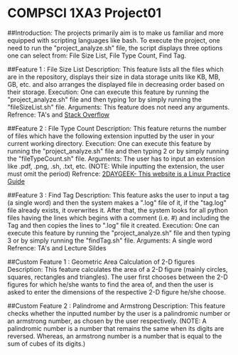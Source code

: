 # COMPSCI 1XA3 Project01

##Introduction:
The projects primarily aim is to make us familiar and more equipped with scripting languages like bash. To execute the project, one need to run the "project_analyze.sh" file, the script displays three options one can select from: File Size List, File Type Count, Find Tag.

##Feature 1 : File Size List
Description: This feature lists all the files which are in the repository, displays their size in data storage units like KB, MB, GB, etc. and also arranges the displayed file in decreasing order based on their storage.
Execution: One can execute this feature by running the "project_analyze.sh" file and then typing 1or by simply running the "fileSizeList.sh" file.
Arguments: This feature does not need any arguments.
Refrence: TA's and [Stack Overflow](https://stackoverflow.com/)

##Feature 2 : File Type Count
Description: This feature returns the number of files which have the following extension inputted by the user in your current working directory.
Execution: One can execute this feature by running the "project_analyze.sh" file and then typing 2 or by simply running the "fileTypeCount.sh" file.
Arguments: The user has to input an extension like .pdf, .png, .sh, .txt, etc. (NOTE: While inputting the extension, the user must omit the period)
Refrence: [2DAYGEEK- This website is a Linux Practice Guide](https://www.2daygeek.com/how-to-count-files-by-extension-in-linux/) 

##Feature 3 : Find Tag
Description: This feature asks the user to input a tag (a single word) and then the system makes a ".log" file of it, if the "tag.log" file already exists, it overwrites it. After that, the system looks for all python files having the lines which begins with a comment (i.e. #) and including the Tag and then copies the lines to ".log" file it created. 
Execution: One can execute this feature by running the "project_analyze.sh" file and then typing 3 or by simply running the "findTag.sh" file.
Arguments: A single word
Refrence: TA's and Lecture Sildes

##Custom Feature 1 : Geometric Area Calculation of 2-D figures
Description: This feature calculates the area of a 2-D figure (mainly circles, squares, rectangles and triangles). The user first chooses between the 2-D figures for which he/she wants to find the area of, and then the user is asked to enter the dimensions of the respective 2-D figure he/she choose.

##Custom Feature 2 : Palindrome and Armstrong
Description: This feature checks whether the inputted number by the user is a palindromic number or an armstrong number, as chosen by the user respectively. (NOTE: A palindromic number is a number that remains the same when its digits are reversed. Whereas, an armstrong number is a number that is equal to the sum of cubes of its digits.)
